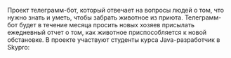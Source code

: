 Проект телеграмм-бот, который отвечает на вопросы людей о том, что нужно знать и уметь, чтобы забрать животное из приюта. Телеграмм-бот будет в течение месяца просить новых хозяев присылать ежедневный отчет о том, как животное приспособляется к новой обстановке. В проекте участвуют студенты курса Java-разработчик в Skypro:
